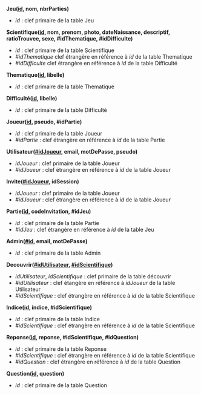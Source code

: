 **Jeu(<ins>id</ins>, nom, nbrParties)**
- *id* : clef primaire de la table Jeu

**Scientifique(<ins>id</ins>, nom, prenom, photo, dateNaissance, descriptif, ratioTrouvee, sexe, #idThematique, #idDifficulte)**
- *id* : clef primaire de la table Scientifique
- *#idThematique* clef étrangère en référence à *id* de la table Thematique
- *#idDifficulte* clef étrangère en référence à *id* de la table Difficulté

**Thematique(<ins>id</ins>, libelle)**
- *id* : clef primaire de la table Thematique

**Difficulté(<ins>id</ins>, libelle)**
- *id* : clef primaire de la table Difficulté

**Joueur(<ins>id</ins>, pseudo, #idPartie)**
- *id* : clef primaire de la table Joueur
- *#idPartie* : clef étrangère en référence à *id* de la table Partie

**Utilisateur(<ins>#idJoueur</ins>, email, motDePasse, pseudo)**
- *idJoueur* : clef primaire de la table Joueur
- *#idJoueur* : clef étrangère en référence à *id* de la table Joueur

**Invite(<ins>#idJoueur</ins>, idSession)**
- *idJoueur* : clef primaire de la table Joueur
- *#idJoueur* : clef étrangère en référence à *id* de la table Joueur

**Partie(<ins>id</ins>, codeInvitation, #idJeu)**
- *id* : clef primaire de la table Partie
- *#idJeu* : clef étrangère en référence à *id* de la table Jeu

**Admin(<ins>#id</ins>, email, motDePasse)**
- *id* : clef primaire de la table Admin

**Decouvrir(<ins>#idUtilisateur</ins>, <ins>#idScientifique</ins>)**
- *idUtilisateur*, *idScientifique* : clef primaire de la table découvrir
- *#idUtilisateur* : clef étangère en référence à *idJoueur* de la table Utilisateur
- *#idScientifique* : clef étrangère en référence à *id* de la table Scientifique

**Indice(<ins>id</ins>, indice, #idScientifique)**
- *id* : clef primaire de la table Indice
- *#idScientifique* : clef étrangère en référence à *id* de la table Scientifique

**Reponse(<ins>id</ins>, reponse, #idScientifique, #idQuestion)**
- *id* : clef primaire de la table Reponse
- *#idScientifique* : clef étrangère en référence à *id* de la table Scientifique
- *#idQuestion* : clef étrangère en référence à *id* de la table Question

**Question(<ins>id</ins>, question)**
- *id* : clef primaire de la table Question